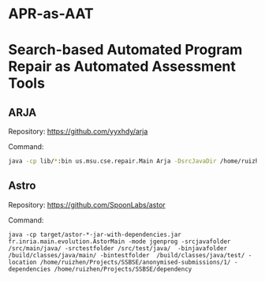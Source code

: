 # APR-as-AAT

# Search-based Automated Program Repair as Automated Assessment Tools

## ARJA

Repository: https://github.com/yyxhdy/arja

Command:

```sh
java -cp lib/*:bin us.msu.cse.repair.Main Arja -DsrcJavaDir /home/ruizhen/Projects/SSBSE/anonymised-submissions/1/src/main/java/uk/ac/sheffield/com1003/cafe -DbinJavaDir /home/ruizhen/Projects/SSBSE/anonymised-submissions/1/build/classes/java/main -DbinTestDir /home/ruizhen/Projects/SSBSE/anonymised-submissions/1/build/classes/java/test -Ddependences dependency/javaparser-core-3.25.1.jar:dependency/javaparser-core-serialization-3.25.1.jar:dependency/commons-lang3-3.0.jar
```

## Astro

Repository: https://github.com/SpoonLabs/astor

Command:

```
java -cp target/astor-*-jar-with-dependencies.jar fr.inria.main.evolution.AstorMain -mode jgenprog -srcjavafolder /src/main/java/ -srctestfolder /src/test/java/  -binjavafolder /build/classes/java/main/ -bintestfolder  /build/classes/java/test/ -location /home/ruizhen/Projects/SSBSE/anonymised-submissions/1/ -dependencies /home/ruizhen/Projects/SSBSE/dependency
```

